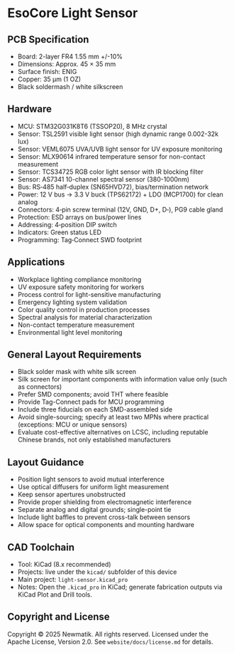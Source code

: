 # EsoCore Light Sensor

## PCB Specification

- Board: 2-layer FR4 1.55 mm +/-10%
- Dimensions: Approx. 45 × 35 mm
- Surface finish: ENIG
- Copper: 35 µm (1 OZ)
- Black soldermash / white silkscreen

## Hardware

- MCU: STM32G031K8T6 (TSSOP20), 8 MHz crystal
- Sensor: TSL2591 visible light sensor (high dynamic range 0.002-32k lux)
- Sensor: VEML6075 UVA/UVB light sensor for UV exposure monitoring
- Sensor: MLX90614 infrared temperature sensor for non-contact measurement
- Sensor: TCS34725 RGB color light sensor with IR blocking filter
- Sensor: AS7341 10-channel spectral sensor (380-1000nm)
- Bus: RS‑485 half‑duplex (SN65HVD72), bias/termination network
- Power: 12 V bus → 3.3 V buck (TPS62172) + LDO (MCP1700) for clean analog
- Connectors: 4‑pin screw terminal (12V, GND, D+, D‑), PG9 cable gland
- Protection: ESD arrays on bus/power lines
- Addressing: 4‑position DIP switch
- Indicators: Green status LED
- Programming: Tag‑Connect SWD footprint

## Applications

- Workplace lighting compliance monitoring
- UV exposure safety monitoring for workers
- Process control for light-sensitive manufacturing
- Emergency lighting system validation
- Color quality control in production processes
- Spectral analysis for material characterization
- Non-contact temperature measurement
- Environmental light level monitoring

## General Layout Requirements

- Black solder mask with white silk screen
- Silk screen for important components with information value only (such as connectors)
- Prefer SMD components; avoid THT where feasible
- Provide Tag-Connect pads for MCU programming
- Include three fiducials on each SMD-assembled side
- Avoid single-sourcing; specify at least two MPNs where practical (exceptions: MCU or unique sensors)
- Evaluate cost-effective alternatives on LCSC, including reputable Chinese brands, not only established manufacturers

## Layout Guidance

- Position light sensors to avoid mutual interference
- Use optical diffusers for uniform light measurement
- Keep sensor apertures unobstructed
- Provide proper shielding from electromagnetic interference
- Separate analog and digital grounds; single-point tie
- Include light baffles to prevent cross-talk between sensors
- Allow space for optical components and mounting hardware

## CAD Toolchain

- Tool: KiCad (8.x recommended)
- Projects: live under the `kicad/` subfolder of this device
- Main project: `light-sensor.kicad_pro`
- Notes: Open the `.kicad_pro` in KiCad; generate fabrication outputs via KiCad Plot and Drill tools.

## Copyright and License

Copyright © 2025 Newmatik. All rights reserved.
Licensed under the Apache License, Version 2.0. See `website/docs/license.md` for details.
